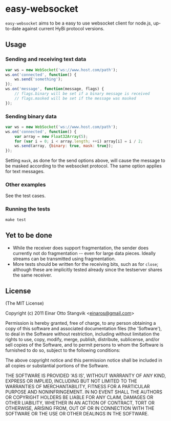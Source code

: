 # easy-websocket #

`easy-websocket` aims to be a easy to use websocket client for node.js, up-to-date against current HyBi protocol versions.

## Usage ##

### Sending and receiving text data ###

```js
var ws = new WebSocket('ws://www.host.com/path');
ws.on('connected', function() {
    ws.send('something');
});
ws.on('message', function(message, flags) {
    // flags.binary will be set if a binary message is received
    // flags.masked will be set if the message was masked
});
```
    
### Sending binary data ###

```js
var ws = new WebSocket('ws://www.host.com/path');
ws.on('connected', function() {
    var array = new Float32Array(5);
    for (var i = 0; i < array.length; ++i) array[i] = i / 2;
    ws.send(array, {binary: true, mask: true});
});
```

Setting `mask`, as done for the send options above, will cause the message to be masked according to the websocket protocol. The same option applies for text messages.

### Other examples ###

See the test cases.

### Running the tests ###

`make test`

## Yet to be done ##

- While the receiver does support fragmentation, the sender does currently not do fragmentation -- even for large data pieces. Ideally streams can be transmitted using fragmentation.
- More tests should be written for the receiving bits, such as for `close`; although these are implicitly tested already since the testserver shares the same receiver.

## License ##

(The MIT License)

Copyright (c) 2011 Einar Otto Stangvik &lt;einaros@gmail.com&gt;

Permission is hereby granted, free of charge, to any person obtaining
a copy of this software and associated documentation files (the
'Software'), to deal in the Software without restriction, including
without limitation the rights to use, copy, modify, merge, publish,
distribute, sublicense, and/or sell copies of the Software, and to
permit persons to whom the Software is furnished to do so, subject to
the following conditions:

The above copyright notice and this permission notice shall be
included in all copies or substantial portions of the Software.

THE SOFTWARE IS PROVIDED 'AS IS', WITHOUT WARRANTY OF ANY KIND,
EXPRESS OR IMPLIED, INCLUDING BUT NOT LIMITED TO THE WARRANTIES OF
MERCHANTABILITY, FITNESS FOR A PARTICULAR PURPOSE AND NONINFRINGEMENT.
IN NO EVENT SHALL THE AUTHORS OR COPYRIGHT HOLDERS BE LIABLE FOR ANY
CLAIM, DAMAGES OR OTHER LIABILITY, WHETHER IN AN ACTION OF CONTRACT,
TORT OR OTHERWISE, ARISING FROM, OUT OF OR IN CONNECTION WITH THE
SOFTWARE OR THE USE OR OTHER DEALINGS IN THE SOFTWARE.